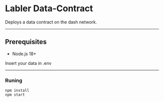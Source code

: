 # Labler Data-Contract

Deploys a data contract on the dash network.

---

## Prerequisites

- Node.js 18+

Insert your data in .env

---

### Runing

```
npm install
npm start
```
